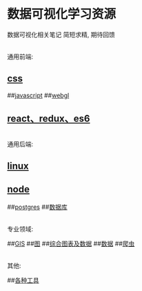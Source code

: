 # 数据可视化学习资源

数据可视化相关笔记
简短求精, 期待回馈

<br>
通用前端:

## [css](/css.md)
##[javascript](/javascript.md)
##[webgl](/webgl.md)
## [react、redux、es6](/react_redux_es6.md)

<br>
通用后端:

## [linux](/linux.md)
## [node](/node.md)
##[postgres](/postgres.md)
##[数据库](/db.md)


<br>
专业领域:

##[GIS](/gis.md)
##[图](/graph.md)
##[综合图表及数据](/chart.md)
##[数据](/data.md)
##[爬虫](/spider.md)

<br>
其他: 

##[各种工具](/tools')
